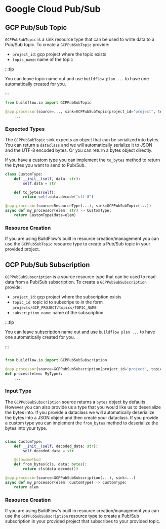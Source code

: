 # Google Cloud Pub/Sub

## GCP Pub/Sub Topic

`GCPPubSubTopic` is a sink resource type that can be used to write data to a Pub/Sub topic. To create a `GCPPubSubTopic` provide:
- `project_id`: gcp project where the topic exists
- `topic_name`: name of the topic

:::tip

You can leave topic name out and use `buildflow plan ...` to have one automatically created for you.

:::

```python
from buildflow.io import GCPPubSubTopic

@app.processor(source=..., sink=GCPPubSubTopic(project_id="project", topic_name="my-topic")) -> MyType:
    ...
```

### Expected Types
The `GCPPubSubTopic` sink expects an object that can be serialized into bytes. You can return a `dataclass` and we will automatically serialize it to JSON and the UTF-8 encoded bytes. Or you can return a bytes object directly.

If you have a custom type you can implement the `to_bytes` method to return the bytes you want to send to Pub/Sub.

```python
class CustomType:
    def __init__(self, data: str):
        self.data = str

    def to_bytes(self):
        return self.data.decode("utf-8")

@app.processor(source=ResourceType(...), sink=GCPPubSubTopic(...))
async def my_processor(elem: str) -> CustomType:
    return CustomType(data=elem)
```

### Resource Creation

If you are using BuildFlow's built in resource creation/management you can use the `GCPPubSubTopic` resource type to create a Pub/Sub topic in your provided project.


## GCP Pub/Sub Subscription

`GCPPubSubSubscription` is a source resource type that can be used to read data from a Pub/Sub subscription. To create a `GCPPubSubSubscription` provide:

 - `project_id`: gcp project where the subscription exists
 - `topic_id`: topic id to subscripe to in the form `projects/GCP_PROJECT/topics/TOPIC_NAME`
 - `subscription_name`: name of the subscription

:::tip

You can leave subscription name out and use `buildflow plan ...` to have one automatically created for you.

:::

```python

from buildflow.io import GCPPubSubSubscription

@app.processor(source=GCPPubSubSubscription(project_id="project", topic_id="projects/project/topics/topic", subscription_name="my-subscription"), sink=...)
def process(elem: MyType):
    ...
```

### Input Type

The `GCPPubSubSubscription` source returns a `bytes` object by defaults. However you can also provide us a type that you would like us to deserialize the bytes into. If you provide a dataclass we will automatically deserialize the bytes into a JSON object and then create your dataclass. If you provide a custom type you can implement the `from_bytes` method to deserialize the bytes into your type.

```python

class CustomType:
    def __init__(self, decoded_data: str):
        self.decoded_data = str

    @classmethod
    def from_bytes(cls, data: bytes):
        return cls(data.decode())

@app.processor(source=GCPPubSubSubscription(...), sink=...)
async def my_processor(elem: CustomType) -> CustomType:
    return elem
```

### Resource Creation

If you are using BuildFlow's built in resource creation/management you can use the `GCPPubSubSubscription` resource type to create a Pub/Sub subscription in your provided project that subscribes to your provided topic.